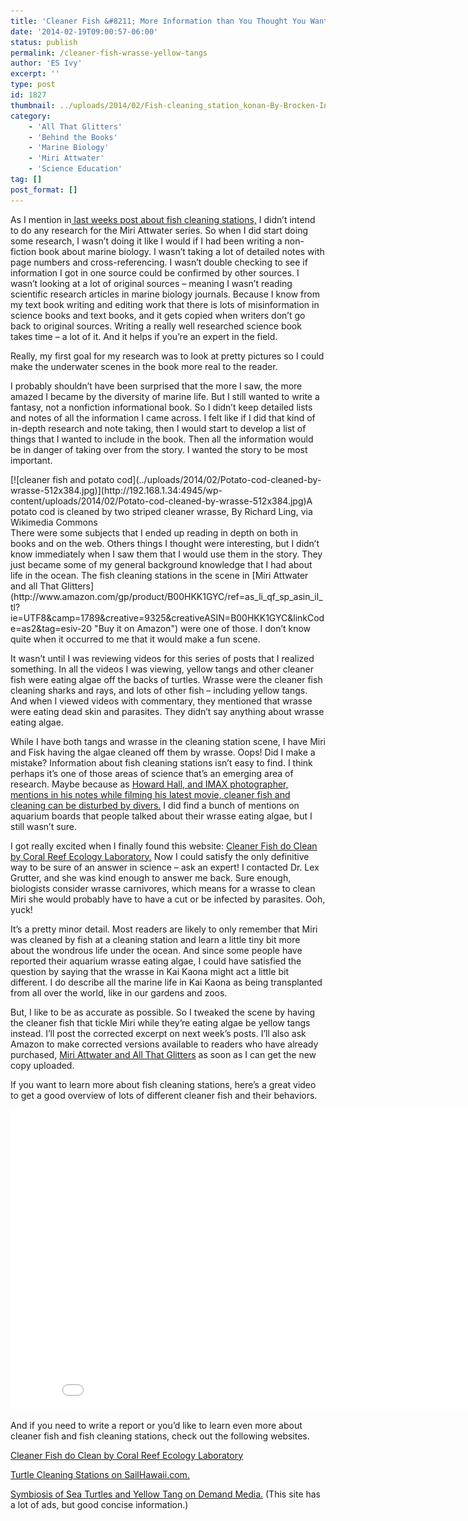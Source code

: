 ```yaml
---
title: 'Cleaner Fish &#8211; More Information than You Thought You Wanted to Know'
date: '2014-02-19T09:00:57-06:00'
status: publish
permalink: /cleaner-fish-wrasse-yellow-tangs
author: 'ES Ivy'
excerpt: ''
type: post
id: 1827
thumbnail: ../uploads/2014/02/Fish-cleaning_station_konan-By-Brocken-Inaglory-via-Wikimedia-commons-150x150.jpg
category:
    - 'All That Glitters'
    - 'Behind the Books'
    - 'Marine Biology'
    - 'Miri Attwater'
    - 'Science Education'
tag: []
post_format: []
---
```

As I mention in[ last weeks post about fish cleaning stations,](http://192.168.1.34:4945/?p=1825) I didn’t intend to do any research for the Miri Attwater series. So when I did start doing some research, I wasn’t doing it like I would if I had been writing a non-fiction book about marine biology. I wasn’t taking a lot of detailed notes with page numbers and cross-referencing. I wasn’t double checking to see if information I got in one source could be confirmed by other sources. I wasn’t looking at a lot of original sources – meaning I wasn’t reading scientific research articles in marine biology journals. Because I know from my text book writing and editing work that there is lots of misinformation in science books and text books, and it gets copied when writers don’t go back to original sources. Writing a really well researched science book takes time – a lot of it. And it helps if you’re an expert in the field.

Really, my first goal for my research was to look at pretty pictures so I could make the underwater scenes in the book more real to the reader.

I probably shouldn’t have been surprised that the more I saw, the more amazed I became by the diversity of marine life. But I still wanted to write a fantasy, not a nonfiction informational book. So I didn’t keep detailed lists and notes of all the information I came across. I felt like if I did that kind of in-depth research and note taking, then I would start to develop a list of things that I wanted to include in the book. Then all the information would be in danger of taking over from the story. I wanted the story to be most important.

<div class="wp-caption alignleft" id="attachment_1887" style="width: 522px">[![cleaner fish and potato cod](../uploads/2014/02/Potato-cod-cleaned-by-wrasse-512x384.jpg)](http://192.168.1.34:4945/wp-content/uploads/2014/02/Potato-cod-cleaned-by-wrasse-512x384.jpg)A potato cod is cleaned by two striped cleaner wrasse, By Richard Ling, via Wikimedia Commons

</div>There were some subjects that I ended up reading in depth on both in books and on the web. Others things I thought were interesting, but I didn’t know immediately when I saw them that I would use them in the story. They just became some of my general background knowledge that I had about life in the ocean. The fish cleaning stations in the scene in [Miri Attwater and all That Glitters](http://www.amazon.com/gp/product/B00HKK1GYC/ref=as_li_qf_sp_asin_il_tl?ie=UTF8&camp=1789&creative=9325&creativeASIN=B00HKK1GYC&linkCode=as2&tag=esiv-20 "Buy it on Amazon") were one of those. I don’t know quite when it occurred to me that it would make a fun scene.

It wasn’t until I was reviewing videos for this series of posts that I realized something. In all the videos I was viewing, yellow tangs and other cleaner fish were eating algae off the backs of turtles. Wrasse were the cleaner fish cleaning sharks and rays, and lots of other fish – including yellow tangs. And when I viewed videos with commentary, they mentioned that wrasse were eating dead skin and parasites. They didn’t say anything about wrasse eating algae.

While I have both tangs and wrasse in the cleaning station scene, I have Miri and Fisk having the algae cleaned off them by wrasse. Oops! Did I make a mistake? Information about fish cleaning stations isn’t easy to find. I think perhaps it’s one of those areas of science that’s an emerging area of research. Maybe because as [Howard Hall, and IMAX photographer, mentions in his notes while filming his latest movie, cleaner fish and cleaning can be disturbed by divers.](http://www.oneworldoneocean.com/blog/howard_hall_west_papua#.Uu7nJ_mwLwl) I did find a bunch of mentions on aquarium boards that people talked about their wrasse eating algae, but I still wasn’t sure.

I got really excited when I finally found this website: [Cleaner Fish do Clean by Coral Reef Ecology Laboratory.](http://www.lexagrutter.com/cleaner%20fish%20do%20clean/cleaner%20fish%20do%20clean.htm) Now I could satisfy the only definitive way to be sure of an answer in science – ask an expert! I contacted Dr. Lex Grutter, and she was kind enough to answer me back. Sure enough, biologists consider wrasse carnivores, which means for a wrasse to clean Miri she would probably have to have a cut or be infected by parasites. Ooh, yuck!

It’s a pretty minor detail. Most readers are likely to only remember that Miri was cleaned by fish at a cleaning station and learn a little tiny bit more about the wondrous life under the ocean. And since some people have reported their aquarium wrasse eating algae, I could have satisfied the question by saying that the wrasse in Kai Kaona might act a little bit different. I do describe all the marine life in Kai Kaona as being transplanted from all over the world, like in our gardens and zoos.

But, I like to be as accurate as possible. So I tweaked the scene by having the cleaner fish that tickle Miri while they’re eating algae be yellow tangs instead. I’ll post the corrected excerpt on next week’s posts. I’ll also ask Amazon to make corrected versions available to readers who have already purchased, [Miri Attwater and All That Glitters](http://www.amazon.com/gp/product/B00HKK1GYC/ref=as_li_qf_sp_asin_il_tl?ie=UTF8&camp=1789&creative=9325&creativeASIN=B00HKK1GYC&linkCode=as2&tag=esiv-20 "Buy it on Amazon") as soon as I can get the new copy uploaded.

If you want to learn more about fish cleaning stations, here’s a great video to get a good overview of lots of different cleaner fish and their behaviors.  
<iframe allowfullscreen="allowfullscreen" frameborder="0" height="480" src="//www.youtube.com/embed/gQ0ueM1si8A?rel=0" width="853"></iframe>

And if you need to write a report or you’d like to learn even more about cleaner fish and fish cleaning stations, check out the following websites.

[Cleaner Fish do Clean by Coral Reef Ecology Laboratory](http://www.lexagrutter.com/cleaner%20fish%20do%20clean/cleaner%20fish%20do%20clean.htm)

[Turtle Cleaning Stations on SailHawaii.com.](http://sailhawaii.com/turtle_cleaning_station.html)

[Symbiosis of Sea Turtles and Yellow Tang on Demand Media.](http://animals.pawnation.com/symbiosis-sea-turtles-yellow-tang-4583.html) (This site has a lot of ads, but good concise information.)